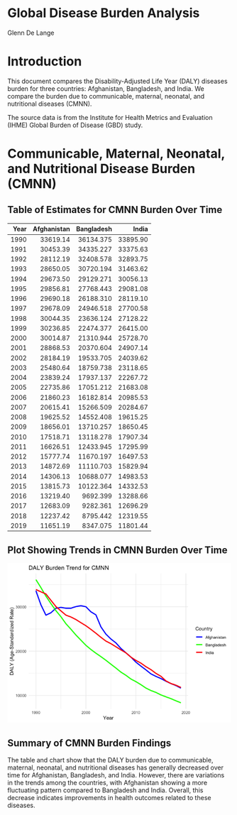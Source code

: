 Global Disease Burden Analysis
================
Glenn De Lange

# Introduction

This document compares the Disability-Adjusted Life Year (DALY) diseases
burden for three countries: Afghanistan, Bangladesh, and India. We
compare the burden due to communicable, maternal, neonatal, and
nutritional diseases (CMNN).

The source data is from the Institute for Health Metrics and Evaluation
(IHME) Global Burden of Disease (GBD) study.

# Communicable, Maternal, Neonatal, and Nutritional Disease Burden (CMNN)

## Table of Estimates for CMNN Burden Over Time

| Year | Afghanistan | Bangladesh |    India |
|-----:|------------:|-----------:|---------:|
| 1990 |    33619.14 |  36134.375 | 33895.90 |
| 1991 |    30453.39 |  34335.227 | 33375.63 |
| 1992 |    28112.19 |  32408.578 | 32893.75 |
| 1993 |    28650.05 |  30720.194 | 31463.62 |
| 1994 |    29673.50 |  29129.271 | 30056.13 |
| 1995 |    29856.81 |  27768.443 | 29081.08 |
| 1996 |    29690.18 |  26188.310 | 28119.10 |
| 1997 |    29678.09 |  24946.518 | 27700.58 |
| 1998 |    30044.35 |  23636.124 | 27128.22 |
| 1999 |    30236.85 |  22474.377 | 26415.00 |
| 2000 |    30014.87 |  21310.944 | 25728.70 |
| 2001 |    28868.53 |  20370.604 | 24907.14 |
| 2002 |    28184.19 |  19533.705 | 24039.62 |
| 2003 |    25480.64 |  18759.738 | 23118.65 |
| 2004 |    23839.24 |  17937.137 | 22267.72 |
| 2005 |    22735.86 |  17051.212 | 21683.08 |
| 2006 |    21860.23 |  16182.814 | 20985.53 |
| 2007 |    20615.41 |  15266.509 | 20284.67 |
| 2008 |    19625.52 |  14552.408 | 19615.25 |
| 2009 |    18656.01 |  13710.257 | 18650.45 |
| 2010 |    17518.71 |  13118.278 | 17907.34 |
| 2011 |    16626.51 |  12433.945 | 17295.99 |
| 2012 |    15777.74 |  11670.197 | 16497.53 |
| 2013 |    14872.69 |  11110.703 | 15829.94 |
| 2014 |    14306.13 |  10688.077 | 14983.53 |
| 2015 |    13815.73 |  10122.364 | 14332.53 |
| 2016 |    13219.40 |   9692.399 | 13288.66 |
| 2017 |    12683.09 |   9282.361 | 12696.29 |
| 2018 |    12237.42 |   8795.442 | 12319.55 |
| 2019 |    11651.19 |   8347.075 | 11801.44 |

## Plot Showing Trends in CMNN Burden Over Time

![](daly_report_PARENT_files/figure-gfm/unnamed-chunk-8-1.png)<!-- -->

## Summary of CMNN Burden Findings

The table and chart show that the DALY burden due to communicable,
maternal, neonatal, and nutritional diseases has generally decreased
over time for Afghanistan, Bangladesh, and India. However, there are
variations in the trends among the countries, with Afghanistan showing a
more fluctuating pattern compared to Bangladesh and India. Overall, this
decrease indicates improvements in health outcomes related to these
diseases.
